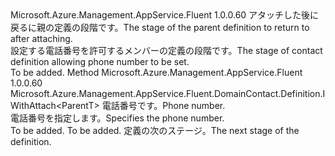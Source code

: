 <Type Name="IWithPhoneNumber&lt;ParentT&gt;" FullName="Microsoft.Azure.Management.AppService.Fluent.DomainContact.Definition.IWithPhoneNumber&lt;ParentT&gt;">
  <TypeSignature Language="C#" Value="public interface IWithPhoneNumber&lt;ParentT&gt;" />
  <TypeSignature Language="ILAsm" Value=".class public interface auto ansi abstract IWithPhoneNumber`1&lt;ParentT&gt;" />
  <TypeSignature Language="DocId" Value="T:Microsoft.Azure.Management.AppService.Fluent.DomainContact.Definition.IWithPhoneNumber`1" />
  <TypeSignature Language="VB.NET" Value="Public Interface IWithPhoneNumber(Of ParentT)" />
  <TypeSignature Language="F#" Value="type IWithPhoneNumber&lt;'ParentT&gt; = interface" />
  <AssemblyInfo>
    <AssemblyName>Microsoft.Azure.Management.AppService.Fluent</AssemblyName>
    <AssemblyVersion>1.0.0.60</AssemblyVersion>
  </AssemblyInfo>
  <TypeParameters>
    <TypeParameter Name="ParentT" />
  </TypeParameters>
  <Interfaces />
  <Docs>
    <typeparam name="ParentT"><span data-ttu-id="ea6c4-101">アタッチした後に戻るに親の定義の段階です。</span><span class="sxs-lookup"><span data-stu-id="ea6c4-101">The stage of the parent definition to return to after attaching.</span></span></typeparam>
    <summary>
            <span data-ttu-id="ea6c4-102">設定する電話番号を許可するメンバーの定義の段階です。</span><span class="sxs-lookup"><span data-stu-id="ea6c4-102">The stage of contact definition allowing phone number to be set.</span></span>
            </summary>
    <remarks>To be added.</remarks>
  </Docs>
  <Members>
    <Member MemberName="WithPhoneNumber">
      <MemberSignature Language="C#" Value="public Microsoft.Azure.Management.AppService.Fluent.DomainContact.Definition.IWithAttach&lt;ParentT&gt; WithPhoneNumber (string phoneNumber);" />
      <MemberSignature Language="ILAsm" Value=".method public hidebysig newslot virtual instance class Microsoft.Azure.Management.AppService.Fluent.DomainContact.Definition.IWithAttach`1&lt;!ParentT&gt; WithPhoneNumber(string phoneNumber) cil managed" />
      <MemberSignature Language="DocId" Value="M:Microsoft.Azure.Management.AppService.Fluent.DomainContact.Definition.IWithPhoneNumber`1.WithPhoneNumber(System.String)" />
      <MemberSignature Language="VB.NET" Value="Public Function WithPhoneNumber (phoneNumber As String) As IWithAttach(Of ParentT)" />
      <MemberSignature Language="F#" Value="abstract member WithPhoneNumber : string -&gt; Microsoft.Azure.Management.AppService.Fluent.DomainContact.Definition.IWithAttach&lt;'ParentT&gt;" Usage="iWithPhoneNumber.WithPhoneNumber phoneNumber" />
      <MemberType>Method</MemberType>
      <AssemblyInfo>
        <AssemblyName>Microsoft.Azure.Management.AppService.Fluent</AssemblyName>
        <AssemblyVersion>1.0.0.60</AssemblyVersion>
      </AssemblyInfo>
      <ReturnValue>
        <ReturnType>Microsoft.Azure.Management.AppService.Fluent.DomainContact.Definition.IWithAttach&lt;ParentT&gt;</ReturnType>
      </ReturnValue>
      <Parameters>
        <Parameter Name="phoneNumber" Type="System.String" />
      </Parameters>
      <Docs>
        <param name="phoneNumber"><span data-ttu-id="ea6c4-103">電話番号です。</span><span class="sxs-lookup"><span data-stu-id="ea6c4-103">Phone number.</span></span></param>
        <summary>
            <span data-ttu-id="ea6c4-104">電話番号を指定します。</span><span class="sxs-lookup"><span data-stu-id="ea6c4-104">Specifies the phone number.</span></span>
            </summary>
        <returns>To be added.</returns>
        <remarks>To be added.</remarks>
        <return><span data-ttu-id="ea6c4-105">定義の次のステージ。</span><span class="sxs-lookup"><span data-stu-id="ea6c4-105">The next stage of the definition.</span></span></return>
      </Docs>
    </Member>
  </Members>
</Type>